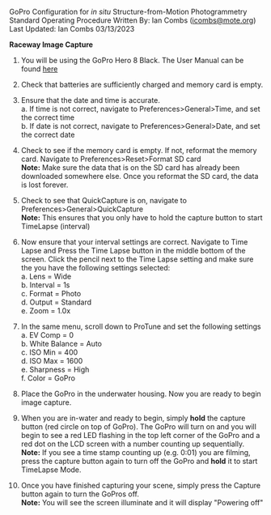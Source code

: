 GoPro Configuration for *in situ* Structure-from-Motion Photogrammetry Standard Operating Procedure
Written By: Ian Combs (icombs@mote.org)<br>
Last Updated: Ian Combs 03/13/2023<br>

**Raceway Image Capture**

1. You will be using the GoPro Hero 8 Black. The User Manual can be found [here](https://gopro.com/content/dam/help/hero-2018/HERO_UM_ENG_REVA.pdf)

2. Check that batteries are sufficiently charged and memory card is empty.

3. Ensure that the date and time is accurate.<br>
  a. If time is not correct, navigate to Preferences>General>Time, and set the correct time<br>
  b. If date is not correct, navigate to Preferences>General>Date, and set the correct date

4. Check to see if the memory card is empty. If not, reformat the memory card. Navigate to Preferences>Reset>Format SD card<br>
  **Note:** Make sure the data that is on the SD card has already been downloaded somewhere else. Once you reformat the SD card, the data is lost forever.

5. Check to see that QuickCapture is on, navigate to Preferences>General>QuickCapture<br>
  **Note:** This ensures that you only have to hold the capture button to start TimeLapse (interval)

6. Now ensure that your interval settings are correct. Navigate to Time Lapse and Press the Time Lapse button in the middle bottom of the screen. Click the pencil next to the Time Lapse setting and make sure the you have the following settings selected:<br>
    a. Lens = Wide<br>
    b. Interval = 1s<br>
    c. Format = Photo<br>
    d. Output = Standard<br>
    e. Zoom = 1.0x

7. In the same menu, scroll down to ProTune and set the following settings<br>
  a. EV Comp = 0<br>
  b. White Balance = Auto<br>
  c. ISO Min = 400<br>
  d. ISO Max = 1600<br>
  e. Sharpness = High<br>
  f. Color = GoPro

8. Place the GoPro in the underwater housing. Now you are ready to begin image capture.

9. When you are in-water and ready to begin, simply **hold** the capture button (red circle on top of GoPro). The GoPro will turn on and you will begin to see a red LED flashing in the top left corner of the GoPro and a red dot on the LCD screen with a number counting up sequentially.<br>
  **Note:** If you see a time stamp counting up  (e.g. 0:01) you are filming, press the capture button again to turn off the GoPro and **hold** it to start TimeLapse Mode.

10. Once you have finished capturing your scene, simply press the Capture button again to turn the GoPros off.<br>
  **Note:** You will see the screen illuminate and it will display "Powering off"
